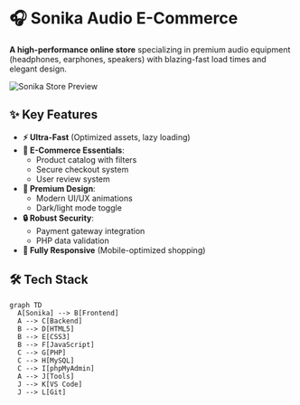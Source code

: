 # 🎧 Sonika Audio E-Commerce

**A high-performance online store** specializing in premium audio equipment (headphones, earphones, speakers) with blazing-fast load times and elegant design.

![Sonika Store Preview](path/to/screenshot.png)

## ✨ Key Features
- **⚡ Ultra-Fast** (Optimized assets, lazy loading)
- **🛒 E-Commerce Essentials**:
  - Product catalog with filters
  - Secure checkout system
  - User review system
- **🎨 Premium Design**:
  - Modern UI/UX animations
  - Dark/light mode toggle
- **🔒 Robust Security**:
  - Payment gateway integration
  - PHP data validation
- **📱 Fully Responsive** (Mobile-optimized shopping)

## 🛠️ Tech Stack
```mermaid
graph TD
  A[Sonika] --> B[Frontend]
  A --> C[Backend]
  B --> D[HTML5]
  B --> E[CSS3]
  B --> F[JavaScript]
  C --> G[PHP]
  C --> H[MySQL]
  C --> I[phpMyAdmin]
  A --> J[Tools]
  J --> K[VS Code]
  J --> L[Git]
